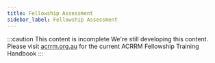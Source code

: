 ```yaml
---
title: Fellowship Assessment
sidebar_label: Fellowship Assessment
---
```


:::caution This content is incomplete
We're still developing this content. Please visit [acrrm.org.au](https://www.acrrm.org.au/docs/default-source/all-files/handbook-fellowship-training.pdf?sfvrsn=bdb27590_18) for the current ACRRM Fellowship Training Handbook
:::
